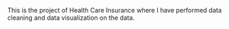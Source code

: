 This is the project of Health Care Insurance where I have performed data cleaning and data visualization on the data.
